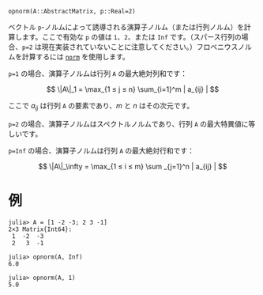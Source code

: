 ```
opnorm(A::AbstractMatrix, p::Real=2)
```

ベクトル `p`-ノルムによって誘導される演算子ノルム（または行列ノルム）を計算します。ここで有効な `p` の値は `1`、`2`、または `Inf` です。（スパース行列の場合、`p=2` は現在実装されていないことに注意してください。）フロベニウスノルムを計算するには [`norm`](@ref) を使用します。

`p=1` の場合、演算子ノルムは行列 `A` の最大絶対列和です：

$$
\|A\|_1 = \max_{1 ≤ j ≤ n} \sum_{i=1}^m | a_{ij} |
$$

ここで $a_{ij}$ は行列 `A` の要素であり、$m$ と $n$ はその次元です。

`p=2` の場合、演算子ノルムはスペクトルノルムであり、行列 `A` の最大特異値に等しいです。

`p=Inf` の場合、演算子ノルムは行列 `A` の最大絶対行和です：

$$
\|A\|_\infty = \max_{1 ≤ i ≤ m} \sum _{j=1}^n | a_{ij} |
$$

# 例

```jldoctest
julia> A = [1 -2 -3; 2 3 -1]
2×3 Matrix{Int64}:
 1  -2  -3
 2   3  -1

julia> opnorm(A, Inf)
6.0

julia> opnorm(A, 1)
5.0
```
